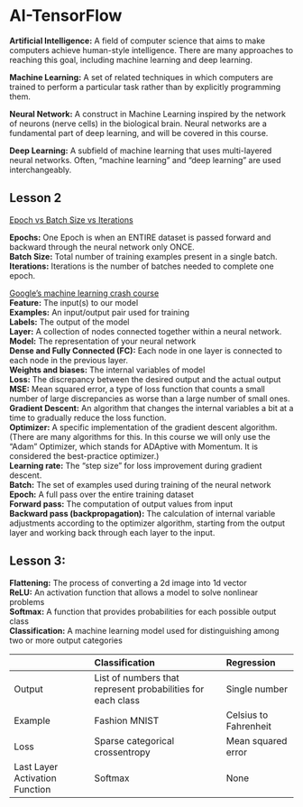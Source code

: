 # AI-TensorFlow
**Artificial Intelligence:** A field of computer science that aims to make computers achieve human-style intelligence. There are many approaches to reaching this goal, including machine learning and deep learning.

**Machine Learning:** A set of related techniques in which computers are trained to perform a particular task rather than by explicitly programming them.

**Neural Network:** A construct in Machine Learning inspired by the network of neurons (nerve cells) in the biological brain. Neural networks are a fundamental part of deep learning, and will be covered in this course.

**Deep Learning:** A subfield of machine learning that uses multi-layered neural networks. Often, “machine learning” and “deep learning” are used interchangeably.


## Lesson 2
[Epoch vs Batch Size vs Iterations](https://towardsdatascience.com/epoch-vs-iterations-vs-batch-size-4dfb9c7ce9c9)

**Epochs:** One Epoch is when an ENTIRE dataset is passed forward and backward through the neural network only ONCE.  
**Batch Size:** Total number of training examples present in a single batch.  
**Iterations:** Iterations is the number of batches needed to complete one epoch.  

[Google’s machine learning crash course](https://developers.google.com/machine-learning/crash-course/reducing-loss/video-lecture)  
**Feature:** The input(s) to our model  
**Examples:** An input/output pair used for training  
**Labels:** The output of the model  
**Layer:** A collection of nodes connected together within a neural network.  
**Model:** The representation of your neural network  
**Dense and Fully Connected (FC):** Each node in one layer is connected to each node in the previous layer.  
**Weights and biases:** The internal variables of model  
**Loss:** The discrepancy between the desired output and the actual output  
**MSE:** Mean squared error, a type of loss function that counts a small number of large discrepancies as worse than a large number of small ones.  
**Gradient Descent:** An algorithm that changes the internal variables a bit at a time to gradually reduce the loss function.  
**Optimizer:** A specific implementation of the gradient descent algorithm. (There are many algorithms for this. In this course we will only use the “Adam” Optimizer, which stands for ADAptive with Momentum. It is considered the best-practice optimizer.)  
**Learning rate:** The “step size” for loss improvement during gradient descent.  
**Batch:** The set of examples used during training of the neural network  
**Epoch:** A full pass over the entire training dataset  
**Forward pass:** The computation of output values from input  
**Backward pass (backpropagation):** The calculation of internal variable adjustments according to the optimizer algorithm, starting from the output layer and working back through each layer to the input.  

## Lesson 3:
**Flattening:** The process of converting a 2d image into 1d vector  
**ReLU:** An activation function that allows a model to solve nonlinear problems  
**Softmax:** A function that provides probabilities for each possible output class  
**Classification:** A machine learning model used for distinguishing among two or more output categories  

|    |   Classification      |  Regression |
|:----------|:-------------|:------|
| Output |  List of numbers that represent probabilities for each class | Single number |
| Example | Fashion MNIST | Celsius to Fahrenheit |
| Loss | Sparse categorical crossentropy | Mean squared error |
| Last Layer Activation Function | Softmax | None |
